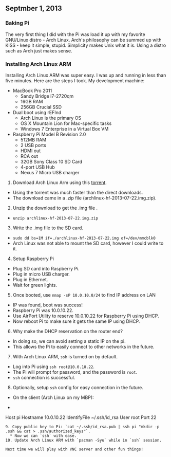 ## Septmber 1, 2013

### Baking Pi

The very first thing I did with the Pi was load it up with my favorite GNU/Linux
distro - Arch Linux. Arch's philosophy can be summed up with KISS - keep it
simple, stupid. Simplicity makes Unix what it is. Using a distro such as Arch
just makes sense.

### Installing Arch Linux ARM

Installing Arch Linux ARM was super easy. I was up and running in less than five
minutes. Here are the steps I took. My development machine:

- MacBook Pro 2011 
  - Sandy Bridge i7-2720qm
  - 16GB RAM
  - 256GB Crucial SSD
- Dual boot using rEFInd 
  - Arch Linux is the primary OS
  - OS X Mountain Lion for Mac-specific tasks
  - Windows 7 Enterprise in a Virtual Box VM
- Raspberry Pi Model B Revision 2.0
  - 512MB RAM
  - 2 USB ports
  - HDMI out
  - RCA out
  - 32GB Sony Class 10 SD Card
  - 4-port USB Hub
  - Nexus 7 Micro USB charger

1. Download Arch Linux Arm using this [torrent](http://downloads.raspberrypi.org/images/archlinuxarm/archlinux-hf-2013-07-22/archlinux-hf-2013-07-22.img.zip.torrent).
  * Using the torrent was much faster than the direct downloads.
  * The download came in a .zip file (archlinux-hf-2013-07-22.img.zip). 
2. Unzip the download to get the .img file .
  * `unzip archlinux-hf-2013-07-22.img.zip`
3. Write the .img file to the SD card. 
  * `sudo dd bs=1M if=./archlinux-hf-2013-07-22.img of=/dev/mmcblk0`
  * Arch Linux was not able to mount the SD card, however I could write to it.
4. Setup Raspberry Pi
  * Plug SD card into Raspberry Pi.
  * Plug in micro USB charger.
  * Plug in Ethernet.
  * Wait for green lights. 
5. Once booted, use `nmap -sP 10.0.10.0/24` to find IP address on LAN
  * IP was found, boot was success!
  * Raspberry Pi was 10.0.10.22.
  * Use AirPort Utility to reserve 10.0.10.22 for Raspberry Pi using DHCP.
  * Now reboot Pi to make sure it gets the same IP using DHCP.
6. Why make the DHCP reservation on the router end?
  * In doing so, we can avoid setting a static IP on the pi.
  * This allows the Pi to easily connect to other networks in the future.
7. With Arch Linux ARM, `ssh` is turned on by default.
  * Log into Pi using `ssh root@10.0.10.22`.
  * The Pi will prompt for password, and the password is `root`.
  * `ssh` connection is successful.
8. Optionally, setup `ssh` config for easy connection in the future.
  * On the client (Arch Linux on my MBP):
  * ```sshconfig
Host pi
    Hostname 10.0.10.22
    IdentifyFile ~/.ssh/id_rsa
    User root
    Port 22
```
9. Copy public key to Pi: `cat ~/.ssh/id_rsa.pub | ssh pi "mkdir -p .ssh && cat > .ssh/authorized_keys"`.
  * Now we can `ssh` with ease.
10. Update Arch Linux ARM with `pacman -Syu` while in `ssh` session.

Next time we will play with VNC server and other fun things!
